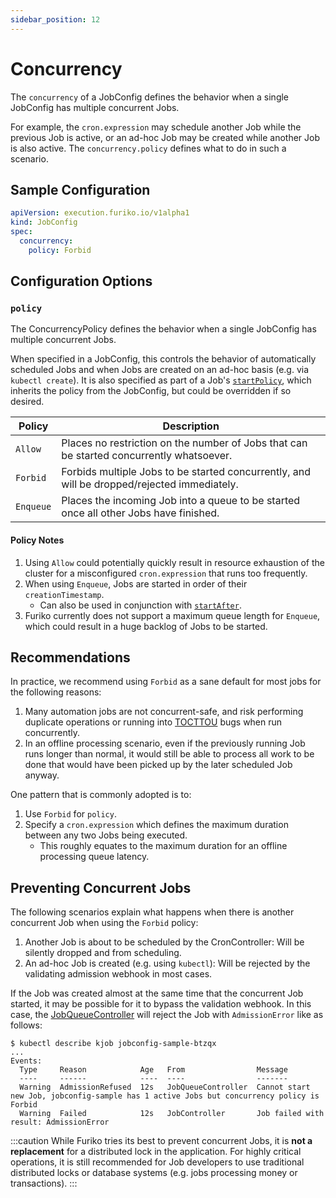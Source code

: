 ```yaml
---
sidebar_position: 12
---
```


# Concurrency

The `concurrency` of a JobConfig defines the behavior when a single JobConfig has multiple concurrent Jobs.

For example, the `cron.expression` may schedule another Job while the previous Job is active, or an ad-hoc Job may be created while another Job is also active. The `concurrency.policy` defines what to do in such a scenario.

## Sample Configuration

```yaml
apiVersion: execution.furiko.io/v1alpha1
kind: JobConfig
spec:
  concurrency:
    policy: Forbid
```

## Configuration Options

### `policy`

The ConcurrencyPolicy defines the behavior when a single JobConfig has multiple concurrent Jobs.

When specified in a JobConfig, this controls the behavior of automatically scheduled Jobs and when Jobs are created on an ad-hoc basis (e.g. via `kubectl create`). It is also specified as part of a Job's [`startPolicy`](../job/start-policy.md), which inherits the policy from the JobConfig, but could be overridden if so desired.

| Policy    | Description                                                                                 |
| --------- | ------------------------------------------------------------------------------------------- |
| `Allow`   | Places no restriction on the number of Jobs that can be started concurrently whatsoever.    |
| `Forbid`  | Forbids multiple Jobs to be started concurrently, and will be dropped/rejected immediately. |
| `Enqueue` | Places the incoming Job into a queue to be started once all other Jobs have finished.       |

#### Policy Notes

1. Using `Allow` could potentially quickly result in resource exhaustion of the cluster for a misconfigured `cron.expression` that runs too frequently.
2. When using `Enqueue`, Jobs are started in order of their `creationTimestamp`.
   - Can also be used in conjunction with [`startAfter`](../job/start-policy.md#startafter).
3. Furiko currently does not support a maximum queue length for `Enqueue`, which could result in a huge backlog of Jobs to be started.

## Recommendations

In practice, we recommend using `Forbid` as a sane default for most jobs for the following reasons:

1. Many automation jobs are not concurrent-safe, and risk performing duplicate operations or running into [TOCTTOU](https://en.wikipedia.org/wiki/Time-of-check_to_time-of-use) bugs when run concurrently.
2. In an offline processing scenario, even if the previously running Job runs longer than normal, it would still be able to process all work to be done that would have been picked up by the later scheduled Job anyway.

One pattern that is commonly adopted is to:

1. Use `Forbid` for `policy`.
2. Specify a `cron.expression` which defines the maximum duration between any two Jobs being executed.
   - This roughly equates to the maximum duration for an offline processing queue latency.

## Preventing Concurrent Jobs

The following scenarios explain what happens when there is another concurrent Job when using the `Forbid` policy:

1. Another Job is about to be scheduled by the CronController: Will be silently dropped and from scheduling.
2. An ad-hoc Job is created (e.g. using `kubectl`): Will be rejected by the validating admission webhook in most cases.

If the Job was created almost at the same time that the concurrent Job started, it may be possible for it to bypass the validation webhook. In this case, the [JobQueueController](../../development/architecture/execution-controller.md#jobqueuecontroller) will reject the Job with `AdmissionError` like as follows:

```
$ kubectl describe kjob jobconfig-sample-btzqx
...
Events:
  Type     Reason            Age   From                Message
  ----     ------            ----  ----                -------
  Warning  AdmissionRefused  12s   JobQueueController  Cannot start new Job, jobconfig-sample has 1 active Jobs but concurrency policy is Forbid
  Warning  Failed            12s   JobController       Job failed with result: AdmissionError
```

:::caution
While Furiko tries its best to prevent concurrent Jobs, it is **not a replacement** for a distributed lock in the application. For highly critical operations, it is still recommended for Job developers to use traditional distributed locks or database systems (e.g. jobs processing money or transactions).
:::
